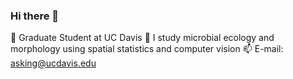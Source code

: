 ### Hi there 👋

🌌 Graduate Student at UC Davis 
🦠 I study microbial ecology and morphology using spatial statistics and computer vision
📫 E-mail: asking@ucdavis.edu

<!--
**saking3/saking3** is a ✨ _special_ ✨ repository because its `README.md` (this file) appears on your GitHub profile.

Here are some ideas to get you started:

- 🔭 I’m currently working on ...
- 🌱 I’m currently learning ...
- 👯 I’m looking to collaborate on ...
- 🤔 I’m looking for help with ...
- 💬 Ask me about ...
- 📫 How to reach me: ...
- 😄 Pronouns: ...
- ⚡ Fun fact: ...
-->
